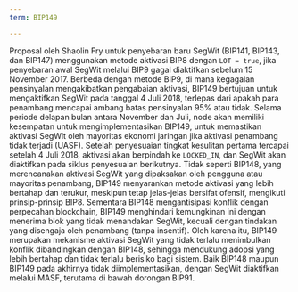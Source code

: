```yaml
---
term: BIP149

---
```

Proposal oleh Shaolin Fry untuk penyebaran baru SegWit (BIP141, BIP143, dan BIP147) menggunakan metode aktivasi BIP8 dengan `LOT = true`, jika penyebaran awal SegWit melalui BIP9 gagal diaktifkan sebelum 15 November 2017. Berbeda dengan metode BIP9, di mana kegagalan pensinyalan mengakibatkan pengabaian aktivasi, BIP149 bertujuan untuk mengaktifkan SegWit pada tanggal 4 Juli 2018, terlepas dari apakah para penambang mencapai ambang batas pensinyalan 95% atau tidak. Selama periode delapan bulan antara November dan Juli, node akan memiliki kesempatan untuk mengimplementasikan BIP149, untuk memastikan aktivasi SegWit oleh mayoritas ekonomi jaringan jika aktivasi penambang tidak terjadi (UASF). Setelah penyesuaian tingkat kesulitan pertama tercapai setelah 4 Juli 2018, aktivasi akan berpindah ke `LOCKED_IN`, dan SegWit akan diaktifkan pada siklus penyesuaian berikutnya. Tidak seperti BIP148, yang merencanakan aktivasi SegWit yang dipaksakan oleh pengguna atau mayoritas penambang, BIP149 menyarankan metode aktivasi yang lebih bertahap dan terukur, meskipun tetap jelas-jelas bersifat ofensif, mengikuti prinsip-prinsip BIP8. Sementara BIP148 mengantisipasi konflik dengan perpecahan blockchain, BIP149 menghindari kemungkinan ini dengan menerima blok yang tidak menandakan SegWit, kecuali dengan tindakan yang disengaja oleh penambang (tanpa insentif). Oleh karena itu, BIP149 merupakan mekanisme aktivasi SegWit yang tidak terlalu menimbulkan konflik dibandingkan dengan BIP148, sehingga mendukung adopsi yang lebih bertahap dan tidak terlalu berisiko bagi sistem. Baik BIP148 maupun BIP149 pada akhirnya tidak diimplementasikan, dengan SegWit diaktifkan melalui MASF, terutama di bawah dorongan BIP91.